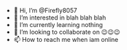 - 👋 Hi, I’m @Firefly8057
- 👀 I’m interested in blah blah blah
- 🌱 I’m currently learning nothing
- 💞️ I’m looking to collaborate on 😉😉😉
- 📫 How to reach me when iam online

<!---
Firefly8057/Firefly8057 is a ✨ special ✨ repository because its `README.md` (this file) appears on your GitHub profile.
You can click the Preview link to take a look at your changes.
--->
